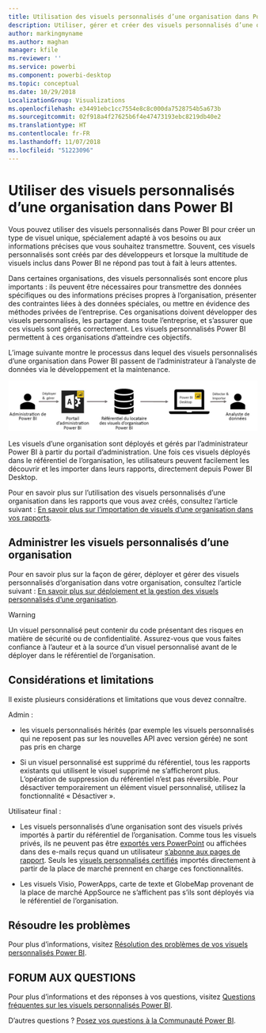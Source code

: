 ```yaml
---
title: Utilisation des visuels personnalisés d’une organisation dans Power BI
description: Utiliser, gérer et créer des visuels personnalisés d’une organisation dans Power BI
author: markingmyname
ms.author: maghan
manager: kfile
ms.reviewer: ''
ms.service: powerbi
ms.component: powerbi-desktop
ms.topic: conceptual
ms.date: 10/29/2018
LocalizationGroup: Visualizations
ms.openlocfilehash: e34491ebc1cc7554e8c8c000da7528754b5a673b
ms.sourcegitcommit: 02f918a4f27625b6f4e47473193ebc8219db40e2
ms.translationtype: HT
ms.contentlocale: fr-FR
ms.lasthandoff: 11/07/2018
ms.locfileid: "51223096"
---
```

# <a name="use-organizational-custom-visuals-in-power-bi"></a>Utiliser des visuels personnalisés d’une organisation dans Power BI

Vous pouvez utiliser des visuels personnalisés dans Power BI pour créer un type de visuel unique, spécialement adapté à vos besoins ou aux informations précises que vous souhaitez transmettre. Souvent, ces visuels personnalisés sont créés par des développeurs et lorsque la multitude de visuels inclus dans Power BI ne répond pas tout à fait à leurs attentes. 

Dans certaines organisations, des visuels personnalisés sont encore plus importants : ils peuvent être nécessaires pour transmettre des données spécifiques ou des informations précises propres à l’organisation, présenter des contraintes liées à des données spéciales, ou mettre en évidence des méthodes privées de l’entreprise. Ces organisations doivent développer des visuels personnalisés, les partager dans toute l’entreprise, et s’assurer que ces visuels sont gérés correctement. Les visuels personnalisés Power BI permettent à ces organisations d’atteindre ces objectifs.

L’image suivante montre le processus dans lequel des visuels personnalisés d’une organisation dans Power BI passent de l’administrateur à l’analyste de données via le développement et la maintenance.

![Pic de visuel personnalisé](media/power-bi-custom-visuals-organizational/custom-visual-org-01.jpg)

Les visuels d’une organisation sont déployés et gérés par l’administrateur Power BI à partir du portail d’administration. Une fois ces visuels déployés dans le référentiel de l’organisation, les utilisateurs peuvent facilement les découvrir et les importer dans leurs rapports, directement depuis Power BI Desktop.

Pour en savoir plus sur l’utilisation des visuels personnalisés d’une organisation dans les rapports que vous avez créés, consultez l’article suivant : [En savoir plus sur l’importation de visuels d’une organisation dans vos rapports](power-bi-custom-visuals.md).

## <a name="administer-organizational-custom-visuals"></a>Administrer les visuels personnalisés d’une organisation

Pour en savoir plus sur la façon de gérer, déployer et gérer des visuels personnalisés d’organisation dans votre organisation, consultez l’article suivant : [En savoir plus sur déploiement et la gestion des visuels personnalisés d’une organisation](https://go.microsoft.com/fwlink/?linkid=866790).

> [!WARNING]
> Un visuel personnalisé peut contenir du code présentant des risques en matière de sécurité ou de confidentialité. Assurez-vous que vous faites confiance à l’auteur et à la source d’un visuel personnalisé avant de le déployer dans le référentiel de l’organisation.

## <a name="considerations-and-limitations"></a>Considérations et limitations

Il existe plusieurs considérations et limitations que vous devez connaître.

Admin :

* les visuels personnalisés hérités (par exemple les visuels personnalisés qui ne reposent pas sur les nouvelles API avec version gérée) ne sont pas pris en charge

* Si un visuel personnalisé est supprimé du référentiel, tous les rapports existants qui utilisent le visuel supprimé ne s’afficheront plus. L’opération de suppression du référentiel n’est pas réversible. Pour désactiver temporairement un élément visuel personnalisé, utilisez la fonctionnalité « Désactiver ».

Utilisateur final :

* Les visuels personnalisés d’une organisation sont des visuels privés importés à partir du référentiel de l’organisation. Comme tous les visuels privés, ils ne peuvent pas être [exportés vers PowerPoint](https://docs.microsoft.com/power-bi/consumer/end-user-powerpoint) ou affichées dans des e-mails reçus quand un utilisateur [s’abonne aux pages de rapport](https://docs.microsoft.com/power-bi/consumer/end-user-subscribe). Seuls les [visuels personnalisés certifiés](https://docs.microsoft.com/power-bi/power-bi-custom-visuals-certified) importés directement à partir de la place de marché prennent en charge ces fonctionnalités.

* Les visuels Visio, PowerApps, carte de texte et GlobeMap provenant de la place de marché AppSource ne s’affichent pas s’ils sont déployés via le référentiel de l’organisation.

## <a name="troubleshoot"></a>Résoudre les problèmes

Pour plus d’informations, visitez [Résolution des problèmes de vos visuels personnalisés Power BI](power-bi-custom-visuals-troubleshoot.md).

## <a name="faq"></a>FORUM AUX QUESTIONS

Pour plus d’informations et des réponses à vos questions, visitez [Questions fréquentes sur les visuels personnalisés Power BI](power-bi-custom-visuals-faq.md#organizational-custom-visuals).

D’autres questions ? [Posez vos questions à la Communauté Power BI](http://community.powerbi.com/).
